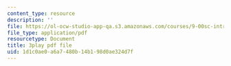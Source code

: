 ```yaml
---
content_type: resource
description: ''
file: https://ol-ocw-studio-app-qa.s3.amazonaws.com/courses/9-00sc-introduction-to-psychology-fall-2011/1d1c0ae0a6a7480b14b198d0ae324d7f_SFPPw6sDHEI.pdf
file_type: application/pdf
resourcetype: Document
title: 3play pdf file
uid: 1d1c0ae0-a6a7-480b-14b1-98d0ae324d7f
---
```

